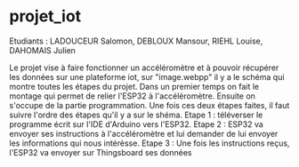 # projet_iot

Etudiants : LADOUCEUR Salomon, DEBLOUX Mansour, RIEHL Louise, DAHOMAIS Julien

Le projet vise à faire fonctionner un accéléromètre et à pouvoir récupérer les données sur une plateforme iot, sur "image.webpp" il y a le schéma qui montre toutes les étapes du projet.
Dans un premier temps on fait le montage qui permet de relier l'ESP32 à l'accéléromètre. Ensuite on s'occupe de la partie programmation.
Une fois ces deux étapes faites, il faut suivre l'ordre des étapes qu'il y a sur le shéma.
Etape 1 : téléverser le programme écrit sur l'IDE d'Arduino vers l'ESP32.
Etape 2 : ESP32 va envoyer ses instructions à l'accéléromètre et lui demander de lui envoyer les informations qui nous intérèsse.
Etape 3 : Une fois les instructions reçus, l'ESP32 va envoyer sur Thingsboard ses données

